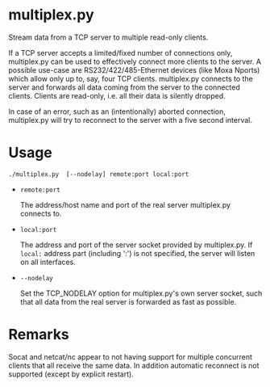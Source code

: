# multiplex.py

Stream data from a TCP server to multiple read-only clients.

If a TCP server accepts a limited/fixed number of connections only,
multiplex.py can be used to effectively connect more clients to the server.  A
possible use-case are RS232/422/485-Ethernet devices (like Moxa Nports) which
allow only up to, say, four TCP clients.  multiplex.py connects to the server
and forwards all data coming from the server to the connected clients.  Clients
are read-only, i.e. all their data is silently dropped.

In case of an error, such as an (intentionally) aborted connection,
multiplex.py will try to reconnect to the server with a five second interval.

# Usage

`./multiplex.py  [--nodelay] remote:port local:port`

 * `remote:port`

	The address/host name and port of the real server multiplex.py connects to.

 * `local:port`

	The address and port of the server socket provided by multiplex.py. If
	`local:` address part (including ':') is not specified, the server will
	listen on all interfaces.

 * `--nodelay`

	Set the TCP_NODELAY option for multiplex.py's own server socket, such that
	all data from the real server is forwarded as fast as possible.

# Remarks

Socat and netcat/nc appear to not having support for multiple concurrent
clients that all receive the same data. In addition automatic reconnect is not
supported (except by explicit restart).
